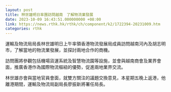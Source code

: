 ```yaml
---
layout: post
title: 林世雄明日率團訪問越南　了解物流業發展
date: 2023-10-09 16:43:51.000000000 +08:00
link: https://news.rthk.hk/rthk/ch/component/k2/1722394-20231009.htm
categories: rthk
---
```


運輸及物流局局長林世雄明日上午率領香港物流發展局成員訪問越南河內及胡志明市，了解當地的物流業發展，並探討兩地合作的商機。

訪問團將參觀包括機場貨運系統及智慧物流園等設施，並會與越南商會及業界會面，推廣香港作為國際物流樞紐的優勢，促進兩地業界交流。

林世雄亦會與當地官員會面，就雙方關注的議題交換意見，本星期五晚上返港，他離港期間，運輸及物流局副局長廖振新將署任局長。

